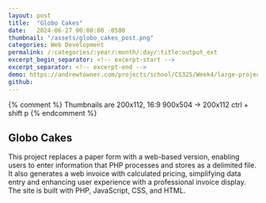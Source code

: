 ```yaml
---
layout: post
title:  "Globo Cakes"
date:   2024-06-27 00:00:00 -0500
thumbnail: "/assets/globo_cakes_post.png"
categories: Web Development
permalink: /:categories/:year/:month/:day/:title:output_ext
excerpt_begin_separator: <!-- excerpt-start -->
excerpt_separator: <!-- excerpt-end -->
demo: https://andrewtowner.com/projects/school/CS325/Week4/large-project-1/
github:
---
```

{% comment %} 
    Thumbnails are 200x112, 16:9
    900x504 -> 200x112 ctrl + shift p
{% endcomment %}

## Globo Cakes
<!-- excerpt-start -->
This project replaces a paper form with a web-based version, enabling users to enter information that PHP processes and stores as a delimited file. It also generates a web invoice with calculated pricing, simplifying data entry and enhancing user experience with a professional invoice display. The site is built with PHP, JavaScript, CSS, and HTML.<!-- excerpt-end -->
